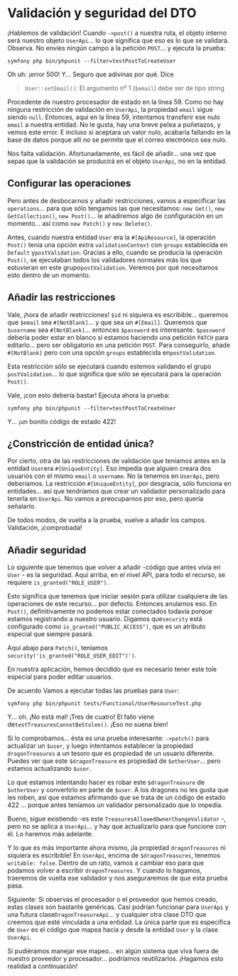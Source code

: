 # Validación y seguridad del DTO

¡Hablemos de validación! Cuando `->post()` a nuestra ruta, el objeto interno será nuestro objeto `UserApi`... lo que significa que eso es lo que se validará. Observa. No envíes ningún campo a la petición `POST`... y ejecuta la prueba:

```terminal-silent
symfony php bin/phpunit --filter=testPostToCreateUser
```

Oh uh: ¡error 500! Y... Seguro que adivinas por qué. Dice

> `User::setEmail()`: El argumento nº 1 (`$email`) debe ser de tipo string

Procedente de nuestro procesador de estado en la línea 59. Como no hay ninguna restricción de validación en `UserApi`, la propiedad `email` sigue siendo `null`. Entonces, aquí en la línea 59, intentamos transferir ese nulo `email` a nuestra entidad. No le gusta, hay una breve pelea a puñetazos, y vemos este error. E incluso si aceptara un valor nulo, acabaría fallando en la base de datos porque allí no se permite que el correo electrónico sea nulo.

Nos falta validación. Afortunadamente, es fácil de añadir... una vez que sepas que la validación se producirá en el objeto `UserApi`, no en la entidad.

## Configurar las operaciones

Pero antes de desbocarnos y añadir restricciones, vamos a especificar las `operations`... para que sólo tengamos las que necesitamos: `new Get()`, `new GetCollection()`, `new Post()`... le añadiremos algo de configuración en un momento... así como `new Patch()` y `new Delete()`.

Antes, cuando nuestra entidad `User` era la `#[ApiResource]`, la operación `Post()` tenía una opción extra `validationContext` con `groups` establecida en `Default` y`postValidation`. Gracias a ello, cuando se producía la operación `Post()`, se ejecutaban todos los validadores normales más los que estuvieran en este grupo`postValidation`. Veremos por qué necesitamos esto dentro de un momento.

## Añadir las restricciones

Vale, ¡hora de añadir restricciones! `$id` ni siquiera es escribible... queremos que `$email` sea `#[NotBlank]`... y que sea un `#[Email]`. Queremos que `$username` sea `#[NotBlank]`... entonces `$password` es interesante. `$password` debería poder estar en blanco si estamos haciendo una petición `PATCH` para editarlo... pero ser obligatorio en una petición `POST`. Para conseguirlo, añade `#[NotBlank]` pero con una opción `groups` establecida en`postValidation`.

Esta restricción sólo se ejecutará cuando estemos validando el grupo `postValidation`... lo que significa que sólo se ejecutará para la operación `Post()`.

Vale, ¡con esto debería bastar! Ejecuta ahora la prueba:

```terminal-silent
symfony php bin/phpunit --filter=testPostToCreateUser
```

Y... ¡un bonito código de estado 422!

## ¿Constricción de entidad única?

Por cierto, otra de las restricciones de validación que teníamos antes en la entidad `User`era `#[UniqueEntity]`. Eso impedía que alguien creara dos usuarios con el mismo `email` o `username`. No la tenemos en `UserApi`, pero deberíamos. La restricción `#[UniqueEntity]`, por desgracia, sólo funciona en entidades... así que tendríamos que crear un validador personalizado para tenerla en `UserApi`. No vamos a preocuparnos por eso, pero quería señalarlo.

De todos modos, de vuelta a la prueba, vuelve a añadir los campos. Validación, ¡comprobada!

## Añadir seguridad

Lo siguiente que tenemos que volver a añadir -código que antes vivía en `User` - es la seguridad. Aquí arriba, en el nivel API, para todo el recurso, se requiere `is_granted("ROLE_USER")`.

Esto significa que tenemos que iniciar sesión para utilizar cualquiera de las operaciones de este recurso... por defecto. Entonces anulamos eso. En `Post()`, definitivamente no podemos estar conectados todavía porque estamos registrando a nuestro usuario. Digamos que`security` está configurado como `is_granted("PUBLIC_ACCESS")`, que es un atributo especial que siempre pasará.

Aquí abajo para `Patch()`, teníamos `security('is_granted("ROLE_USER_EDIT")')`.

En nuestra aplicación, hemos decidido que es necesario tener este tole especial para poder editar usuarios.

De acuerdo Vamos a ejecutar todas las pruebas para `User`:

```terminal
symfony php bin/phpunit tests/Functional/UserResourceTest.php
```

Y... oh. ¡No está mal! ¡Tres de cuatro! El fallo viene de`testTreasuresCannotBeStolen()`. ¡Eso no suena bien!

Si lo comprobamos... ésta es una prueba interesante: `->patch()` para actualizar un `$user`, y luego intentamos establecer la propiedad `dragonTreasures` a un tesoro que es propiedad de un usuario diferente. Puedes ver que este `$dragonTreasure` es propiedad de `$otherUser`... pero estamos actualizando `$user`.

Lo que estamos intentando hacer es robar este `$dragonTreasure` de `$otherUser` y convertirlo en parte de `$user`. A los dragones no les gusta que les roben, así que estamos afirmando que se trata de un código de estado 422 ... porque antes teníamos un validador personalizado que lo impedía.

Bueno, sigue existiendo -es este `TreasuresAllowedOwnerChangeValidator` -, pero no se aplica a `UserApi`... y hay que actualizarlo para que funcione con él. Lo haremos más adelante.

Y lo que es más importante ahora mismo, ¡la propiedad `dragonTreasures` ni siquiera es escribible! En `UserApi`, encima de `$dragonTreasures`, tenemos `writable: false`. Dentro de un rato, vamos a cambiar eso para que podamos volver a escribir `dragonTreasures`. Y cuando lo hagamos, traeremos de vuelta ese validador y nos aseguraremos de que esta prueba pasa.

Siguiente: Si observas el procesador o el proveedor que hemos creado, estas clases son bastante genéricas. Casi podrían funcionar para `UserApi` y una futura clase`DragonTreasureApi`... y cualquier otra clase DTO que creemos que esté vinculada a una entidad. La única parte que es específica de `User` es el código que mapea hacia y desde la entidad `User` y la clase `UserApi`.

Si pudiéramos manejar ese mapeo... en algún sistema que viva fuera de nuestro proveedor y procesador... podríamos reutilizarlos. ¡Hagamos esto realidad a continuación!
